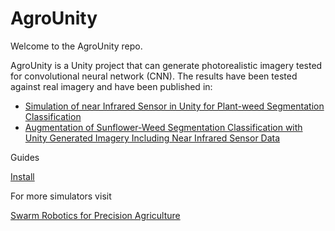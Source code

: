 # AgroUnity

Welcome to the AgroUnity repo.

AgroUnity is a Unity project that can generate photorealistic imagery tested for convolutional neural network (CNN). 
The results have been tested against real imagery and have been published in:

* [Simulation of near Infrared Sensor in Unity for Plant-weed Segmentation Classification](https://www.semanticscholar.org/paper/Simulation-of-near-Infrared-Sensor-in-Unity-for-Carbone-Potena/1999b23a7080c7248477f6da1a8b8b260eb7b918)
* [Augmentation of Sunflower-Weed Segmentation Classification with Unity Generated Imagery Including Near Infrared Sensor Data](https://rd.springer.com/chapter/10.1007/978-3-030-84811-8_3)

Guides

[Install](https://github.com/CSCarbone07/roma_agroUnity/wiki/Installation)


For more simulators visit

[Swarm Robotics for Precision Agriculture](https://carloscarbone1990.wixsite.com/robotics)

